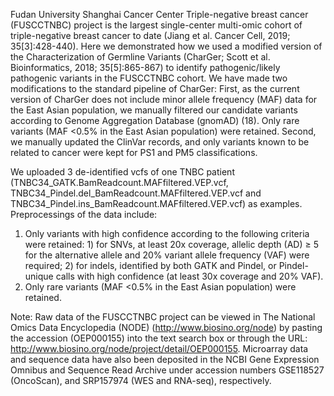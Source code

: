 Fudan University Shanghai Cancer Center Triple-negative breast cancer (FUSCCTNBC) project is the largest single-center multi-omic cohort of triple-negative breast cancer to date (Jiang et al. Cancer Cell, 2019; 35[3]:428-440). Here we demonstrated how we used a modified version of the Characterization of Germline Variants (CharGer; Scott et al. Bioinformatics, 2018; 35[5]:865-867) to identify pathogenic/likely pathogenic variants in the FUSCCTNBC cohort. We have made two modifications to the standard pipeline of CharGer: First, as the current version of CharGer does not include minor allele frequency (MAF) data for the East Asian population, we manually filtered our candidate variants according to Genome Aggregation Database (gnomAD) (18). Only rare variants (MAF <0.5% in the East Asian population) were retained. Second, we manually updated the ClinVar records, and only variants known to be related to cancer were kept for PS1 and PM5 classifications.

We uploaded 3 de-identified vcfs of one TNBC patient (TNBC34_GATK.BamReadcount.MAFfiltered.VEP.vcf, TNBC34_Pindel.del_BamReadcount.MAFfiltered.VEP.vcf and TNBC34_Pindel.ins_BamReadcount.MAFfiltered.VEP.vcf) as examples. Preprocessings of the data include: 
1. Only variants with high confidence according to the following criteria were retained: 1) for SNVs, at least 20x coverage, allelic depth (AD) ≥ 5 for the alternative allele and 20% variant allele frequency (VAF) were required; 2) for indels, identified by both GATK and Pindel, or Pindel-unique calls with high confidence (at least 30x coverage and 20% VAF).
2. Only rare variants (MAF <0.5% in the East Asian population) were retained.


Note: Raw data of the FUSCCTNBC project can be viewed in The National Omics Data Encyclopedia (NODE) (http://www.biosino.org/node) by pasting the accession (OEP000155) into the text search box or through the URL: http://www.biosino.org/node/project/detail/OEP000155. Microarray data and sequence data have also been deposited in the NCBI Gene Expression Omnibus and Sequence Read Archive under accession numbers GSE118527 (OncoScan), and SRP157974 (WES and RNA-seq), respectively.
